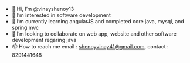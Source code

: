 - 👋 Hi, I’m @vinayshenoy13
- 👀 I’m interested in software development
- 🌱 I’m currently learning angularJS and completed core java, mysql, and spring mvc
- 💞️ I’m looking to collaborate on web app, website and other software development regaring java
- 📫 How to reach me email : shenoyvinay41@gmail.com, contact : 8291441648

<!---
vinayshenoy13/vinayshenoy13 is a ✨ special ✨ repository because its `README.md` (this file) appears on your GitHub profile.
You can click the Preview link to take a look at your changes.
--->
